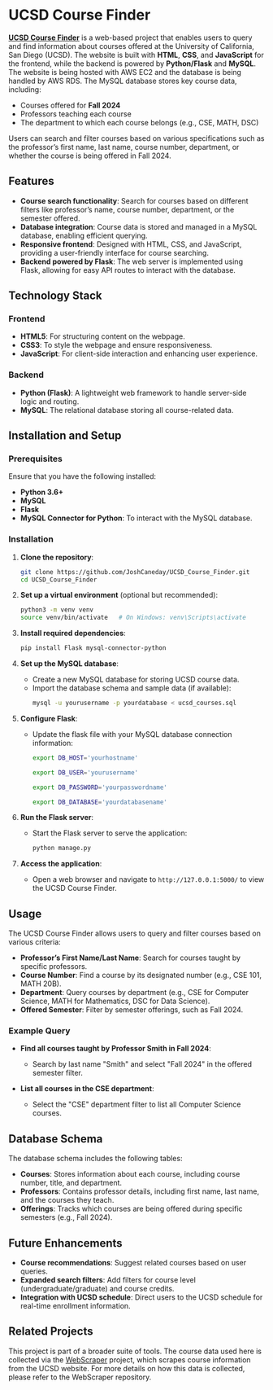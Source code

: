 # UCSD Course Finder

[**UCSD Course Finder**](http://ec2-3-145-214-87.us-east-2.compute.amazonaws.com/) is a web-based project that enables users to query and find information about courses offered at the University of California, San Diego (UCSD). The website is built with **HTML**, **CSS**, and **JavaScript** for the frontend, while the backend is powered by **Python/Flask** and **MySQL**. The website is being hosted with AWS EC2 and the database is being handled by AWS RDS. The MySQL database stores key course data, including:

- Courses offered for **Fall 2024**
- Professors teaching each course
- The department to which each course belongs (e.g., CSE, MATH, DSC)

Users can search and filter courses based on various specifications such as the professor’s first name, last name, course number, department, or whether the course is being offered in Fall 2024.

## Features

- **Course search functionality**: Search for courses based on different filters like professor’s name, course number, department, or the semester offered.
- **Database integration**: Course data is stored and managed in a MySQL database, enabling efficient querying.
- **Responsive frontend**: Designed with HTML, CSS, and JavaScript, providing a user-friendly interface for course searching.
- **Backend powered by Flask**: The web server is implemented using Flask, allowing for easy API routes to interact with the database.

## Technology Stack

### Frontend
- **HTML5**: For structuring content on the webpage.
- **CSS3**: To style the webpage and ensure responsiveness.
- **JavaScript**: For client-side interaction and enhancing user experience.

### Backend
- **Python (Flask)**: A lightweight web framework to handle server-side logic and routing.
- **MySQL**: The relational database storing all course-related data.

## Installation and Setup

### Prerequisites
Ensure that you have the following installed:
- **Python 3.6+**
- **MySQL**
- **Flask**
- **MySQL Connector for Python**: To interact with the MySQL database.

### Installation

1. **Clone the repository**:
   ```bash
   git clone https://github.com/JoshCaneday/UCSD_Course_Finder.git
   cd UCSD_Course_Finder
   ```

2. **Set up a virtual environment** (optional but recommended):
   ```bash
   python3 -m venv venv
   source venv/bin/activate   # On Windows: venv\Scripts\activate
   ```
3. **Install required dependencies**:
   ```bash
   pip install Flask mysql-connector-python
   ```
4. **Set up the MySQL database**:
   - Create a new MySQL database for storing UCSD course data.
   - Import the database schema and sample data (if available):
     ```bash
     mysql -u yourusername -p yourdatabase < ucsd_courses.sql
     ```

5. **Configure Flask**:
   - Update the flask file with your MySQL database connection information:
     ```bash
     export DB_HOST='yourhostname'
     ```
      ```bash
     export DB_USER='yourusername'
     ```
      ```bash
     export DB_PASSWORD='yourpasswordname'
     ```
      ```bash
     export DB_DATABASE='yourdatabasename'
     ```
6. **Run the Flask server**:
   - Start the Flask server to serve the application:
     ```bash
     python manage.py
     ```

7. **Access the application**:
   - Open a web browser and navigate to `http://127.0.0.1:5000/` to view the UCSD Course Finder.


## Usage

The UCSD Course Finder allows users to query and filter courses based on various criteria:

- **Professor’s First Name/Last Name**: Search for courses taught by specific professors.
- **Course Number**: Find a course by its designated number (e.g., CSE 101, MATH 20B).
- **Department**: Query courses by department (e.g., CSE for Computer Science, MATH for Mathematics, DSC for Data Science).
- **Offered Semester**: Filter by semester offerings, such as Fall 2024.

### Example Query

- **Find all courses taught by Professor Smith in Fall 2024**:
  - Search by last name "Smith" and select "Fall 2024" in the offered semester filter.
  
- **List all courses in the CSE department**:
  - Select the "CSE" department filter to list all Computer Science courses.

## Database Schema

The database schema includes the following tables:

- **Courses**: Stores information about each course, including course number, title, and department.
- **Professors**: Contains professor details, including first name, last name, and the courses they teach.
- **Offerings**: Tracks which courses are being offered during specific semesters (e.g., Fall 2024).

## Future Enhancements

- **Course recommendations**: Suggest related courses based on user queries.
- **Expanded search filters**: Add filters for course level (undergraduate/graduate) and course credits.
- **Integration with UCSD schedule**: Direct users to the UCSD schedule for real-time enrollment information.

## Related Projects

This project is part of a broader suite of tools. The course data used here is collected via the [WebScraper](https://github.com/JoshCaneday/WebScraper) project, which scrapes course information from the UCSD website. For more details on how this data is collected, please refer to the WebScraper repository.

